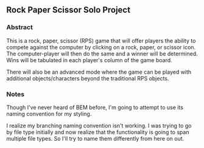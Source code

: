## Rock Paper Scissor Solo Project

### Abstract
This is a rock, paper, scissor (RPS) game that will offer players the ability to compete against the computer by clicking on a rock, paper, or scissor icon. The computer-player will then do the same and a winner will be determined. Wins will be tabulated in each player's column of the game board.

There will also be an advanced mode where the game can be played with additional objects/characters beyond the traditional RPS objects.

### Notes 
Though I've never heard of BEM before, I'm going to attempt to use its naming convention for my styling.

I realize my branching naming convention isn't working. I was trying to go by file type initially and now realize that the functionality is going to span multiple file types. So I'll try to name them differently from here on out. 
